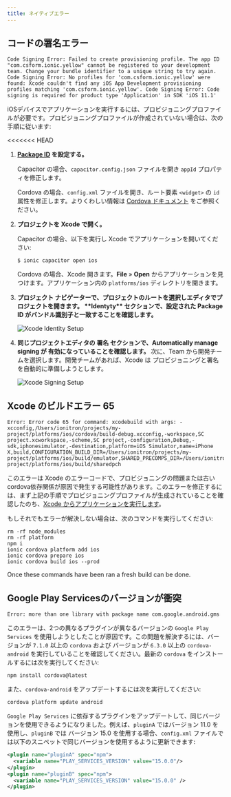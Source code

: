 ```yaml
---
title: ネイティブエラー
---
```


<head>
  <title>Native App Errors: How to Resolve Native Errors on Ionic Apps</title>
  <meta
    name="description"
    content="Review native app errors including code signing, Xcode build error 65, and clashing Google Play Services versions. Learn to resolve native errors on Ionic apps."
  />
</head>

## コードの署名エラー

```shell
Code Signing Error: Failed to create provisioning profile. The app ID "com.csform.ionic.yellow" cannot be registered to your development team. Change your bundle identifier to a unique string to try again. Code Signing Error: No profiles for 'com.csform.ionic.yellow' were found: Xcode couldn't find any iOS App Development provisioning profiles matching 'com.csform.ionic.yellow'. Code Signing Error: Code signing is required for product type 'Application' in SDK 'iOS 11.1'
```

iOSデバイスでアプリケーションを実行するには、プロビジョニングプロファイルが必要です。プロビジョニングプロファイルが作成されていない場合は、次の手順に従います:

<<<<<<< HEAD
1. <strong>[Package ID](../reference/glossary.md#package-id) を設定する。</strong>

    Capacitor の場合、`capacitor.config.json` ファイルを開き `appId` プロパティを修正します。

    Cordova の場合、`config.xml` ファイルを開き、ルート要素 `<widget>` の `id` 属性を修正します。よりくわしい情報は [Cordova ドキュメント](https://cordova.apache.org/docs/en/latest/config_ref/#widget) をご参照ください。

2. <strong>
     プロジェクトを <b>Xcode</b> で開く。
   </strong>

   Capacitor の場合、以下を実行し Xcode でアプリケーションを開いてください:

   ```shell
   $ ionic capacitor open ios
   ```

   Cordova の場合、Xcode 開きます。**File** &raquo; **Open** からアプリケーションを見つけます。アプリケーション内の `platforms/ios` ディレクトリを開きます。

3. <strong>
     <b>プロジェクト ナビゲーター</b>で、プロジェクトのルートを選択しエディタでプロジェクトを開きます。
     **Identyty** セクションで、設定された Package ID がバンドル識別子と一致することを確認します。
   </strong>

   ![Xcode Identity Setup](/img/running/ios-xcode-identity-setup.png)

4. <strong>
     同じプロジェクトエディタの <b>署名</b> セクションで、<b>Automatically manage signing</b> が
     有効になっていることを確認します。
   </strong> 次に、Team から開発チームを選択します。開発チームがあれば、Xcode は
   プロビジョニングと署名を自動的に準備しようとします。

   ![Xcode Signing Setup](/img/running/ios-xcode-signing-setup.png)

## Xcode のビルドエラー 65

```shell
Error: Error code 65 for command: xcodebuild with args: -xcconfig,/Users/ionitron/projects/my-project/platforms/ios/cordova/build-debug.xcconfig,-workspace,SC project.xcworkspace,-scheme,SC project,-configuration,Debug,-sdk,iphonesimulator,-destination,platform=iOS Simulator,name=iPhone X,build,CONFIGURATION_BUILD_DIR=/Users/ionitron/projects/my-project/platforms/ios/build/emulator,SHARED_PRECOMPS_DIR=/Users/ionitron/projects/my-project/platforms/ios/build/sharedpch
```

このエラーは Xcode のエラーコードで、プロビジョニングの問題または古いcordova依存関係が原因で発生する可能性があります。このエラーを修正するには、まず上記の手順でプロビジョニングプロファイルが生成されていることを確認したのち、[Xcode からアプリケーションを実行します](../developing/ios.md#running-with-xcode)。

もしそれでもエラーが解決しない場合は、次のコマンドを実行してください:

```shell
rm -rf node_modules
rm -rf platform
npm i
ionic cordova platform add ios
ionic cordova prepare ios
ionic cordova build ios --prod
```

Once these commands have been ran a fresh build can be done.

## Google Play Servicesのバージョンが衝突

```shell
Error: more than one library with package name com.google.android.gms
```

このエラーは、2つの異なるプラグインが異なるバージョンの  `Google Play Services` を使用しようとしたことが原因です。この問題を解決するには、バージョンが `7.1.0` 以上の `cordova` および バージョンが `6.3.0` 以上の `cordova-android` を実行していることを確認してください。最新の `cordova` をインストールするには次を実行してください:

```shell
npm install cordova@latest
```

また、`cordova-android` をアップデートするには次を実行してください:

```shell
cordova platform update android
```

`Google Play Services` に依存するプラグインをアップデートして、同じバージョンを使用できるようになりました。例えば、`pluginA` ではバージョン 11.0 を使用し、`pluginB` では バージョン 15.0 を使用する場合、`config.xml` ファイルでは以下のスニペットで同じバージョンを使用するように更新できます:

```xml
<plugin name="pluginA" spec="npm">
  <variable name="PLAY_SERVICES_VERSION" value="15.0.0"/>
</plugin>
<plugin name="pluginB" spec="npm">
  <variable name="PLAY_SERVICES_VERSION" value="15.0.0" />
</plugin>
```
